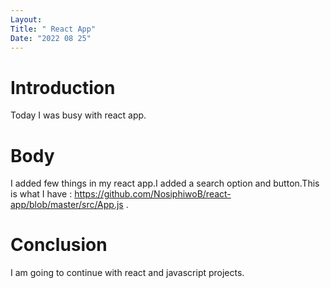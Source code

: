 ```yaml
---
Layout:
Title: " React App"
Date: "2022 08 25"
---
```


# Introduction
Today I was busy with react app.

# Body
I added few things in my react app.I added a search option and button.This is what I have : https://github.com/NosiphiwoB/react-app/blob/master/src/App.js .

# Conclusion
I am going to continue with react and javascript projects. 